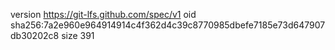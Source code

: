 version https://git-lfs.github.com/spec/v1
oid sha256:7a2e960e964914914c4f362d4c39c8770985dbefe7185e73d647907db30202c8
size 391
